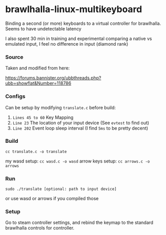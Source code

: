 # brawlhalla-linux-multikeyboard
Binding a second (or more) keyboards to a virtual controller for brawlhalla. Seems to have undetectable latency


I also spent 30 min in training and experimental comparing a native vs emulated input, I feel no difference in input (diamond rank)

### Source
Taken and modified from here:

https://forums.bannister.org/ubbthreads.php?ubb=showflat&Number=118786

### Configs
Can be setup by modifying `translate.c` before build:
1. `Lines 45 to 60` Key Mapping
2. `Line 23` The location of your input device (See `evtest` to find out)
3. `Line 202` Event loop sleep interval (I find `5ms` to be pretty decent)

### Build
`cc translate.c -o translate`

my wasd setup: `cc wasd.c -o wasd`
arrow keys setup: `cc arrows.c -o arrows`

### Run
`sudo ./translate [optional: path to input device]`

or use wasd or arrows if you compiled those

### Setup
Go to steam controller settings, and rebind the keymap to the standard brawlhalla controls for controller.





